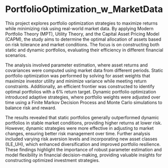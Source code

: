 # PortfolioOptimization_w_MarketData

This project explores portfolio optimization strategies to maximize returns while minimizing risk using real-world market data. By applying Modern Portfolio Theory (MPT), Utility Theory, and the Capital Asset Pricing Model (CAPM), the study aims to determine the optimal allocation of assets based on risk tolerance and market conditions. The focus is on constructing both static and dynamic portfolios, evaluating their efficiency in different financial scenarios.

The analysis involved parameter estimation, where asset returns and covariances were computed using market data from different periods. Static portfolio optimization was performed by solving for asset weights that maximize investor utility and minimize variance while meeting return constraints. Additionally, an efficient frontier was constructed to identify optimal portfolios with a 6% return target. Dynamic portfolio optimization introduced adaptive strategies, where portfolio weights were adjusted over time using a Finite Markov Decision Process and Monte Carlo simulations to balance risk and reward.

The results revealed that static portfolios generally outperformed dynamic portfolios in stable market conditions, providing higher returns at lower risk. However, dynamic strategies were more effective in adjusting to market changes, ensuring better risk management over time. Further analysis included varying risk aversion levels and incorporating new asset classes (ILE_UH), which enhanced diversification and improved portfolio resilience. These findings highlight the importance of robust parameter estimation and model flexibility in financial decision-making, providing valuable insights for constructing optimized investment strategies.
